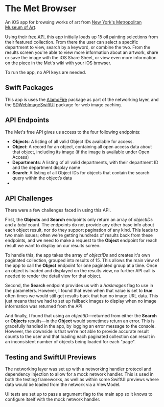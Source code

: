 # The Met Browser

An iOS app for browsing works of art from [New York's Metropolitan Museum of Art](https://www.metmuseum.org).

Using their [free API](https://metmuseum.github.io), this app initially loads up 15 oil painting selections from their featured collection. From there the user can select a specific department to view, search by a keyword, or combine the two. From the results screen you're able to view more information about an artwork, share or save the image with the iOS Share Sheet, or view even more information on the piece in the Met's wiki with your iOS browser. 

To run the app, no API keys are needed.

## Swift Packages

This app is uses the [AlamoFire](https://github.com/Alamofire/Alamofire) package as part of the networking layer, and the [SDWebImageSwiftUI](https://github.com/SDWebImage/SDWebImageSwiftUI) package for web image caching.

## API Endpoints

The Met's free API gives us access to the four following endpoints:

- **Objects**: A listing of all valid Object IDs available for access.
- **Object**: A record for an object, containing all open access data about that object, including its image (if the image is available under Open Access)
- **Departments**: A listing of all valid departments, with their department ID and the department display name
- **Search**: A listing of all Object IDs for objects that contain the search query within the object’s data
- 
## API Challenges

There were a few challenges faced in using this API.

First, the **Objects** and **Search** endpoints only return an array of *objectIDs* and a *total* count. The endpoints do not provide any other base info about each object result, nor do they support pagination of any kind. This leads to two main issues; often we're getting hundreds of results back from these endpoints, and we need to make a request to the **Object** endpoint for reach result we want to display on our results screen.

To handle this, the app takes the array of *objectIDs* and creates it's own paginated collection, grouped into results of 15. This allows the main view of the app to call the **Object** endpoint for one paginated group at a time. Once an object is loaded and displayed on the results view, no further API call is needed to render the detail view for that object.

Second, the **Search** endpoint provides us with a *hasImages* flag to use in the parameters. However, I found that even when that value is set to **true** often times we would still get results back that had no image URL data. This just means that we had to set up fallback images to display when no image information was returned from the API.

And finally, I found that using an *objectID*—returned from either the **Search** or **Objects** results—in the **Object** would sometimes return an error. This is gracefully handled in the app, by logging an error message to the console. However, the downside is that we're not able to provide accurate result counts to the user and that loading each paginated collection can result in an inconsistent number of objects being loaded for each "page".

## Testing and SwiftUI Previews

The networking layer was set up with a networking handler protocol and dependency injection to allow for a mock network handler. This is used in both the testing frameworks, as well as within some SwiftUI previews where data would be loaded from the network via a ViewModel.

UI tests are set up to pass a argument flag to the main app so it knows to configure itself with the mock network handler.

